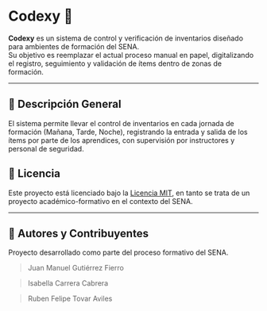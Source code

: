 # Codexy 📄

**Codexy** es un sistema de control y verificación de inventarios diseñado para ambientes de formación del SENA.  
Su objetivo es reemplazar el actual proceso manual en papel, digitalizando el registro, seguimiento y validación de ítems dentro de zonas de formación.

---

## 📌 Descripción General

El sistema permite llevar el control de inventarios en cada jornada de formación (Mañana, Tarde, Noche), registrando la entrada y salida de los ítems por parte de los aprendices, con supervisión por instructores y personal de seguridad.


## 📄 Licencia

Este proyecto está licenciado bajo la [Licencia MIT](https://opensource.org/licenses/MIT), en tanto se trata de un proyecto académico-formativo en el contexto del SENA.  

---

## 👥 Autores y Contribuyentes

Proyecto desarrollado como parte del proceso formativo del SENA.

> Juan Manuel Gutiérrez Fierro

> Isabella Carrera Cabrera

> Ruben Felipe Tovar Aviles

